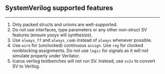 ## SystemVerilog supported features
---

1. Only packed structs and unions are well-supported.
2. Do not use interfaces, type parameters or any other non-struct SV features (ensure yosys will synthesize).
3. Use `always_ff` and `always_comb` instead of `always` whenever possible.
4. Use `wire` for (unclocked) continuous `assign`. Use `reg` for clocked nonblocking assignments. Do not use `logic` for signals as it will not simulate properly under Verilator.
5. Icarus verilog testbenches will not run SV. Instead, use `sv2v` to convert SV to Verilog.
